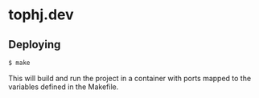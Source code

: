 # tophj.dev

## Deploying

```sh
$ make
```

This will build and run the project in a container with ports mapped to the variables defined in the Makefile.

